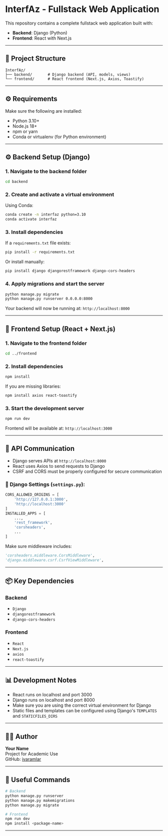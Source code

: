 # InterfAz - Fullstack Web Application

This repository contains a complete fullstack web application built with:

- **Backend**: Django (Python)
- **Frontend**: React with Next.js

---

## 📁 Project Structure

```plaintext
InterfAz/
├── backend/       # Django backend (API, models, views)
└── frontend/      # React frontend (Next.js, Axios, Toastify)
```

---

## ⚙️ Requirements

Make sure the following are installed:

- Python 3.10+
- Node.js 18+
- npm or yarn
- Conda or virtualenv (for Python environment)

---

## ⚙️ Backend Setup (Django)

### 1. Navigate to the backend folder

```bash
cd backend
```

### 2. Create and activate a virtual environment

Using Conda:

```bash
conda create -n interfaz python=3.10
conda activate interfaz
```

### 3. Install dependencies

If a `requirements.txt` file exists:

```bash
pip install -r requirements.txt
```

Or install manually:

```bash
pip install django djangorestframework django-cors-headers
```

### 4. Apply migrations and start the server

```bash
python manage.py migrate
python manage.py runserver 0.0.0.0:8000
```

Your backend will now be running at: `http://localhost:8000`

---

## 🎨 Frontend Setup (React + Next.js)

### 1. Navigate to the frontend folder

```bash
cd ../frontend
```

### 2. Install dependencies

```bash
npm install
```

If you are missing libraries:

```bash
npm install axios react-toastify
```

### 3. Start the development server

```bash
npm run dev
```

Frontend will be available at: `http://localhost:3000`

---

## 🔗 API Communication

- Django serves APIs at `http://localhost:8000`
- React uses Axios to send requests to Django
- CSRF and CORS must be properly configured for secure communication

### 🔧 Django Settings (`settings.py`):

```python
CORS_ALLOWED_ORIGINS = [
    'http://127.0.0.1:3000',
    'http://localhost:3000'
]
INSTALLED_APPS = [
    ...,
    'rest_framework',
    'corsheaders',
    ...
]
```

Make sure middleware includes:

```python
'corsheaders.middleware.CorsMiddleware',
'django.middleware.csrf.CsrfViewMiddleware',
```

---

## 📦 Key Dependencies

### Backend

- `Django`
- `djangorestframework`
- `django-cors-headers`

### Frontend

- `React`
- `Next.js`
- `axios`
- `react-toastify`

---

## 📊 Development Notes

- React runs on localhost and port 3000
- Django runs on localhost and port 8000
- Make sure you are using the correct virtual environment for Django
- Static files and templates can be configured using Django's `TEMPLATES` and `STATICFILES_DIRS`

---

## 👨‍💻 Author

**Your Name**  
Project for Academic Use  
GitHub: [ivaramlar](https://github.com/ivaramlar)

---

## 📎 Useful Commands

```bash
# Backend
python manage.py runserver
python manage.py makemigrations
python manage.py migrate

# Frontend
npm run dev
npm install <package-name>
```

---
